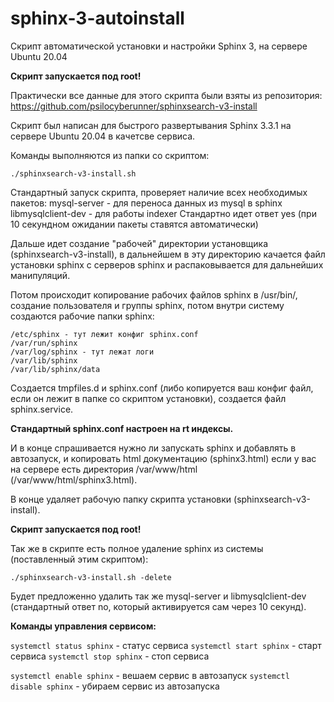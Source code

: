 # sphinx-3-autoinstall
Скрипт автоматической установки и настройки Sphinx 3, на сервере Ubuntu 20.04

**Скрипт запускается под root!**

Практически все данные для этого скрипта были взяты из репозитория:
https://github.com/psilocyberunner/sphinxsearch-v3-install

Скрипт был написан для быстрого развертывания Sphinx 3.3.1 на сервере Ubuntu 20.04 в качетсве сервиса.

Команды выполняются из папки со скриптом:

`./sphinxsearch-v3-install.sh`

Стандартный запуск скрипта, проверяет наличие всех необходимых пакетов:
    mysql-server - для переноса данных из mysql в sphinx
    libmysqlclient-dev - для работы indexer
Стандартно идет ответ yes (при 10 секундном ожидании пакеты ставятся автоматически)

Дальше идет создание "рабочей" директории установщика (sphinxsearch-v3-install), в дальнейшем в эту директорию качается файл установки sphinx с серверов sphinx и распаковывается для дальнейших манипуляций.

Потом происходит копирование рабочих файлов sphinx в /usr/bin/, создание пользователя и группы sphinx, потом внутри систему создаются рабочие папки sphinx:
```text
/etc/sphinx - тут лежит конфиг sphinx.conf
/var/run/sphinx
/var/log/sphinx - тут лежат логи
/var/lib/sphinx
/var/lib/sphinx/data
```

Создается tmpfiles.d и sphinx.conf (либо копируется ваш конфиг файл, если он лежит в папке со скриптом установки), создается файл sphinx.service.

**Стандартный sphinx.conf настроен на rt индексы.**

И в конце спрашивается нужно ли запускать sphinx и добавлять в автозапуск, и копировать html документацию (sphinx3.html) если у вас на сервере есть директория /var/www/html (/var/www/html/sphinx3.html).

В конце удаляет рабочую папку скрипта установки (sphinxsearch-v3-install).

**Скрипт запускается под root!**

Так же в скрипте есть полное удаление sphinx из системы (поставленный этим скриптом):

`./sphinxsearch-v3-install.sh -delete`

Будет предложенно удалить так же mysql-server и libmysqlclient-dev (стандартный ответ no, который активируется сам через 10 секунд).

**Команды управления сервисом:**

`systemctl status sphinx` - статус сервиса
`systemctl start sphinx` - старт сервиса
`systemctl stop sphinx` - стоп сервиса

`systemctl enable sphinx` - вешаем сервис в автозапуск
`systemctl disable sphinx` - убираем сервис из автозапуска